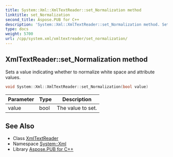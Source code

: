 ```yaml
---
title: System::Xml::XmlTextReader::set_Normalization method
linktitle: set_Normalization
second_title: Aspose.PUB for C++
description: 'System::Xml::XmlTextReader::set_Normalization method. Sets a value indicating whether to normalize white space and attribute values in C++.'
type: docs
weight: 5700
url: /cpp/system.xml/xmltextreader/set_normalization/
---
```

## XmlTextReader::set_Normalization method


Sets a value indicating whether to normalize white space and attribute values.

```cpp
void System::Xml::XmlTextReader::set_Normalization(bool value)
```


| Parameter | Type | Description |
| --- | --- | --- |
| value | bool | The value to set. |

## See Also

* Class [XmlTextReader](../)
* Namespace [System::Xml](../../)
* Library [Aspose.PUB for C++](../../../)
